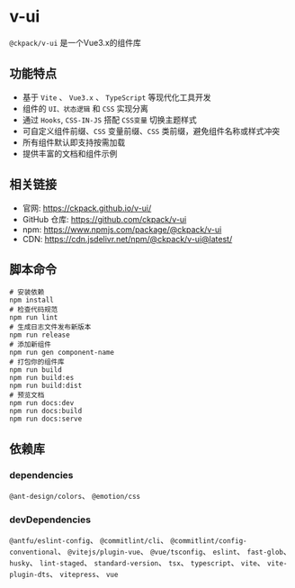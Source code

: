 # v-ui

`@ckpack/v-ui` 是一个Vue3.x的组件库

## 功能特点

+ 基于 `Vite` 、 `Vue3.x` 、 `TypeScript` 等现代化工具开发
+ 组件的 `UI、状态逻辑` 和 `CSS` 实现分离
+ 通过 `Hooks`, `CSS-IN-JS` 搭配 `CSS变量` 切换主题样式
+ 可自定义组件前缀、`CSS` 变量前缀、`CSS` 类前缀，避免组件名称或样式冲突
+ 所有组件默认即支持按需加载
+ 提供丰富的文档和组件示例

## 相关链接

+ 官网: https://ckpack.github.io/v-ui/
+ GitHub 仓库: https://github.com/ckpack/v-ui
+ npm: https://www.npmjs.com/package/@ckpack/v-ui
+ CDN: https://cdn.jsdelivr.net/npm/@ckpack/v-ui@latest/


## 脚本命令

```shell
# 安装依赖
npm install
# 检查代码规范
npm run lint
# 生成日志文件发布新版本
npm run release
# 添加新组件
npm run gen component-name
# 打包你的组件库
npm run build
npm run build:es
npm run build:dist
# 预览文档
npm run docs:dev
npm run docs:build
npm run docs:serve
```

## 依赖库

### dependencies
`@ant-design/colors`、 `@emotion/css`
### devDependencies

`@antfu/eslint-config`、 `@commitlint/cli`、 `@commitlint/config-conventional`、 `@vitejs/plugin-vue`、 `@vue/tsconfig`、 `eslint`、 `fast-glob`、 `husky`、 `lint-staged`、 `standard-version`、 `tsx`、 `typescript`、 `vite`、 `vite-plugin-dts`、 `vitepress`、 `vue`
